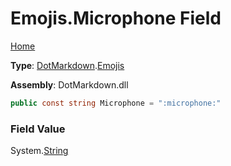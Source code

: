 # Emojis\.Microphone Field

[Home](../../../README.md)

**Type**: [DotMarkdown](../../README.md)\.[Emojis](../README.md)

**Assembly**: DotMarkdown\.dll

```csharp
public const string Microphone = ":microphone:"
```

### Field Value

System\.[String](https://docs.microsoft.com/en-us/dotnet/api/system.string)